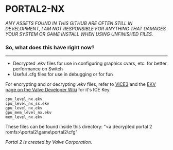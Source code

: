# PORTAL2-NX

*ANY ASSETS FOUND IN THIS GITHUB ARE OFTEN STILL IN DEVELOPMENT, I AM NOT RESPONSIBLE FOR ANYTHING THAT DAMAGES YOUR SYSTEM OR GAME INSTALL WHEN USING UNFINISHED FILES.*

### So, what does this have right now?
___
- Decrypted .ekv files for use in configuring graphics cvars, etc. for better performance on Switch
- Useful .cfg files for use in debugging or for fun

For encrypting and or decrypting .ekv files, refer to [VICE3](https://developer.valvesoftware.com/wiki/User:RavuAlHemio/Vice_with_better_wildcard_handling) and the [EKV page on the Valve Developer Wiki](https://developer.valvesoftware.com/wiki/EKV_(Encrypted_Key_Values)) for it's ICE Key.

```
cpu_level_nx.ekv
cpu_level_nx_ss.ekv
gpu_level_nx.ekv
gpu_mem_level_nx.ekv
mem_level_nx.ekv
```

These files can be found inside this directory: "<a decrypted portal 2 romfs>\portal2\game\portal2\cfg"

*Portal 2 is created by Valve Corporation.*
